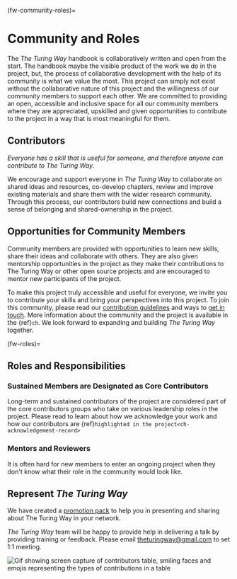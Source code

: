 (fw-community-roles)=
# Community and Roles

The _The Turing Way_ handbook is collaboratively written and open from the start.
The handbook maybe the visible product of the work we do in the project, but, the process of collaborative development with the help of its community is what we value the most.
This project can simply not exist without the collaborative nature of this project and the willingness of our community members to support each other.
We are committed to providing an open, accessible and inclusive space for all our community members where they are appreciated, upskilled and given opportunities to contribute to the project in a way that is most meaningful for them.

## Contributors

*Everyone has a skill that is useful for someone, and therefore anyone can contribute to _The Turing Way_.*

We encourage and support everyone in _The Turing Way_ to collaborate on shared ideas and resources, co-develop chapters, review and improve existing materials and share them with the wider research community.
Through this process, our contributors build new connections and build a sense of belonging and shared-ownership in the project.

## Opportunities for Community Members

Community members are provided with opportunities to learn new skills, share their ideas and collaborate with others. 
They are also given mentorship opportunities in the project as they make their contributions to The Turing Way or other open source projects and are encouraged to mentor new participants of the project.

To make this project truly accessible and useful for everyone, we invite you to contribute your skills and bring your perspectives into this project.
To join this community, please read our [contribution guidelines](https://github.com/alan-turing-institute/the-turing-way/blob/master/CONTRIBUTING.md) and ways to [get in touch](https://github.com/alan-turing-institute/the-turing-way#get-in-touch).
More information about the community and the project is available in the {ref}`ch`.
We look forward to expanding and building _The Turing Way_ together.

(fw-roles)=
## Roles and Responsibilities

### Sustained Members are Designated as Core Contributors

Long-term and sustained contributors of the project are considered part of the core contributors groups who take on various leadership roles in the project.
Please read  to learn about how we acknowledge your work and how our contributors are {ref}`highlighted in the project<ch-acknowledgement-record>`

### Mentors and Reviewers

It is often hard for new members to enter an ongoing project when they don't know what their role in the community would look like.

## Represent _The Turing Way_

We have created a [promotion pack](https://github.com/alan-turing-institute/the-turing-way/tree/master/communications/promotion-pack) to help you in presenting and sharing about The Turing Way in your network.

_The Turing Way_ team will be happy to provide help in delivering a talk by providing training or feedback.
Please email [theturingway@gmail.com](mailto:theturingway@gmail.com) to set 1:1 meeting.

![Gif showing screen capture of contributors table, smiling faces and emojis representing the types of contributions in a table](https://media.giphy.com/media/gKIUisnjpj2PS75nOJ/giphy.gif)